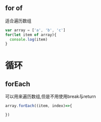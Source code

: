 ## for of
适合遍历数组
```js
var array = ['a', 'b', 'c']
for(let item of array){
  console.log(item)
}
```

# 循环
## forEach
可以用来遍历数组,但是不用使用break与return
```js
array.forEach((item, index)=>{

})
```
